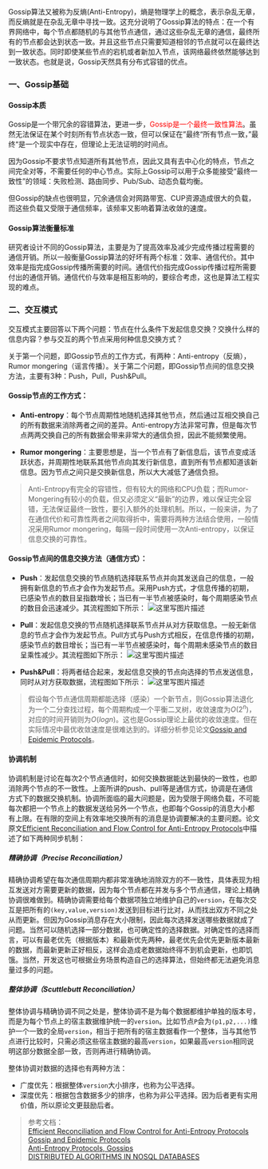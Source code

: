 Gossip算法又被称为反熵(Anti-Entropy)，熵是物理学上的概念，表示杂乱无章，而反熵就是在杂乱无章中寻找一致。这充分说明了Gossip算法的特点：在一个有界网络中，每个节点都随机的与其他节点通信，通过这些杂乱无章的通信，最终所有的节点都会达到状态一致。并且这些节点只需要知道相邻的节点就可以在最终达到一致状态。同时即使某些节点的宕机或者新加入节点，该网络最终依然能够达到一致状态。也就是说，Gossip天然具有分布式容错的优点。

### 一、Gossip基础
#### Gossip本质
Gossip是一个带冗余的容错算法，更进一步，<font color=red>Gossip是一个最终一致性算法</font>。虽然无法保证在某个时刻所有节点状态一致，但可以保证在”最终“所有节点一致，”最终“是一个现实中存在，但理论上无法证明的时间点。

因为Gossip不要求节点知道所有其他节点，因此又具有去中心化的特点，节点之间完全对等，不需要任何的中心节点。实际上Gossip可以用于众多能接受“最终一致性”的领域：失败检测、路由同步、Pub/Sub、动态负载均衡。

但Gossip的缺点也很明显，冗余通信会对网路带宽、CUP资源造成很大的负载，而这些负载又受限于通信频率，该频率又影响着算法收敛的速度。


#### Gossip算法衡量标准
研究者设计不同的Gossip算法，主要是为了提高效率及减少完成传播过程需要的通信开销。所以一般衡量Gossip算法的好坏有两个标准：效率、通信代价。其中效率是指完成Gossip传播所需要的时间。通信代价指完成Gossip传播过程所需要付出的通信开销。通信代价与效率是相互影响的，要综合考虑，这也是算法工程实现的难点。



### 二、交互模式
交互模式主要回答以下两个问题：节点在什么条件下发起信息交换？交换什么样的信息内容？参与交互的两个节点采用何种信息交换方式？

关于第一个问题，即Gossip节点的工作方式，有两种：Anti-entropy（反熵），Rumor mongering（谣言传播）。关于第二个问题，即Gossip节点间的信息交换方法，主要有3种：Push，Pull，Push&Pull。

#### Gossip节点的工作方式：


- **Anti-entropy**：每个节点周期性地随机选择其他节点，然后通过互相交换自己的所有数据来消除两者之间的差异。Anti-entropy方法非常可靠，但是每次节点两两交换自己的所有数据会带来非常大的通信负担，因此不能频繁使用。

- **Rumor mongering**：主要思想是，当一个节点有了新信息后，该节点变成活跃状态，并周期性地联系其他节点向其发行新信息，直到所有节点都知道该新信息。因为节点之间只是交换新信息，所以大大减低了通信负担。

>Anti-Entropy有完全的容错性，但有较大的网络和CPU负载；而Rumor-Mongering有较小的负载，但又必须定义“最新”的边界，难以保证完全容错，无法保证最终一致性，要引入额外的处理机制。所以，一般来讲，为了在通信代价和可靠性两者之间取得折中，需要将两种方法结合使用，一般情况采用Rumor mongering，每隔一段时间使用一次Anti-entropy，以保证信息交换的可靠性。



#### Gossip节点间的信息交换方法（通信方式）：

- **Push**：发起信息交换的节点随机选择联系节点并向其发送自己的信息，一般拥有新信息的节点才会作为发起节点。采用Push方式，才信息传播的初期，已感染节点的数目呈指数增长；当已有一半节点被感染时，每个周期感染节点的数目会迅速减少。其流程图如下所示：
![这里写图片描述](https://img-blog.csdn.net/2018070915114560?watermark/2/text/aHR0cHM6Ly9ibG9nLmNzZG4ubmV0L3NfbGlzaGVuZw==/font/5a6L5L2T/fontsize/400/fill/I0JBQkFCMA==/dissolve/70)

- **Pull**：发起信息交换的节点随机选择联系节点并从对方获取信息。一般无新信息的节点才会作为发起节点。Pull方式与Push方式相反，在信息传播的初期，感染节点的数目增长；当已有一半节点被感染时，每个周期未感染节点的数目呈乘性减少。其流程图如下所示：
![这里写图片描述](https://img-blog.csdn.net/20180709151156575?watermark/2/text/aHR0cHM6Ly9ibG9nLmNzZG4ubmV0L3NfbGlzaGVuZw==/font/5a6L5L2T/fontsize/400/fill/I0JBQkFCMA==/dissolve/70)

- **Push&Pull**：将两者结合起来，发起信息交换的节点向选择的节点发送信息，同时从对方获取数据，流程图如下所示：
![这里写图片描述](https://img-blog.csdn.net/20180709151206552?watermark/2/text/aHR0cHM6Ly9ibG9nLmNzZG4ubmV0L3NfbGlzaGVuZw==/font/5a6L5L2T/fontsize/400/fill/I0JBQkFCMA==/dissolve/70)


>假设每个节点通信周期都能选择（感染）一个新节点，则Gossip算法退化为一个二分查找过程，每个周期构成一个平衡二叉树，收敛速度为$O(2^n )$，对应的时间开销则为$O(logn )$。这也是Gossip理论上最优的收敛速度。但在实际情况中最优收敛速度是很难达到的。详细分析参见论文[Gossip and Epidemic Protocols](http://disi.unitn.it/~montreso/ds/papers/montresor17.pdf)。

#### 协调机制
协调机制是讨论在每次2个节点通信时，如何交换数据能达到最快的一致性，也即消除两个节点的不一致性。上面所讲的push、pull等是通信方式，协调是在通信方式下的数据交换机制。协调所面临的最大问题是，因为受限于网络负载，不可能每次都把一个节点上的数据发送给另外一个节点，也即每个Gossip的消息大小都有上限。在有限的空间上有效率地交换所有的消息是协调要解决的主要问题。论文原文[Efficient Reconciliation and Flow Control for Anti-Entropy Protocols](https://www.cs.cornell.edu/home/rvr/papers/flowgossip.pdf)中描述了如下两种同步机制：

##### 精确协调（Precise Reconciliation）
精确协调希望在每次通信周期内都非常准确地消除双方的不一致性，具体表现为相互发送对方需要更新的数据，因为每个节点都在并发与多个节点通信，理论上精确协调很难做到。精确协调需要给每个数据项独立地维护自己的`version`，在每次交互是把所有的`(key,value,version)`发送到目标进行比对，从而找出双方不同之处从而更新。但因为Gossip消息存在大小限制，因此每次选择发送哪些数据就成了问题。当然可以随机选择一部分数据，也可确定性的选择数据。对确定性的选择而言，可以有最老优先（根据版本）和最新优先两种，最老优先会优先更新版本最新的数据，而最新更新正好相反，这样会造成老数据始终得不到机会更新，也即饥饿。当然，开发这也可根据业务场景构造自己的选择算法，但始终都无法避免消息量过多的问题。

##### 整体协调（Scuttlebutt Reconciliation）
整体协调与精确协调不同之处是，整体协调不是为每个数据都维护单独的版本号，而是为每个节点上的宿主数据维护统一的`version`。比如节点`P`会为`(p1,p2,...)`维护一个一致的全局`version`，相当于把所有的宿主数据看作一个整体，当与其他节点进行比较时，只需必须这些宿主数据的最高`version`，如果最高`version`相同说明这部分数据全部一致，否则再进行精确协调。

整体协调对数据的选择也有两种方法：

- 广度优先：根据整体`version`大小排序，也称为公平选择。
- 深度优先：根据包含数据多少的排序，也称为非公平选择。因为后者更有实用价值，所以原论文更鼓励后者。



>参考文档：     
[Efficient Reconciliation and Flow Control for Anti-Entropy Protocols](https://www.cs.cornell.edu/home/rvr/papers/flowgossip.pdf)       
[Gossip and Epidemic Protocols](http://disi.unitn.it/~montreso/ds/papers/montresor17.pdf)       
[Anti-Entropy Protocols, Gossips](https://www.cnblogs.com/fxjwind/archive/2013/04/02/2995679.html)      
[DISTRIBUTED ALGORITHMS IN NOSQL DATABASES](https://highlyscalable.wordpress.com/2012/09/18/distributed-algorithms-in-nosql-databases/)


